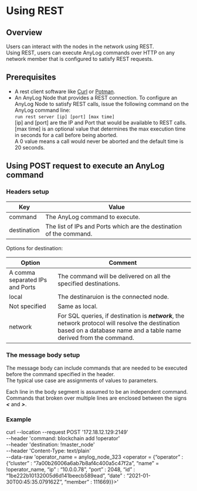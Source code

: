 # Using REST

## Overview

Users can interact with the nodes in the network using REST.  
Using REST, users can execute AnyLog commands over HTTP on any network member that is configured to satisfy REST requests.

## Prerequisites

* A rest client software like [Curl](https://man7.org/linux/man-pages/man1/curl.1.html) or [Potman](https://www.postman.com/).
* An AnyLog Node that provides a REST connection.
To configure an AnyLog Node to satisfy REST calls, issue the following command on the AnyLog command line:  
```run rest server [ip] [port] [max time]```  
[ip] and [port] are the IP and Port that would be available to REST calls.  
[max time] is an optional value that determines the max execution time in seconds for a call before being aborted.  
A 0 value means a call would never be aborted and the default time is 20 seconds.  

## Using POST request to execute an AnyLog command

### Headers setup

| Key        | Value  |
| ---------- | -------| 
| command    | The AnyLog command to execute. |
| destination | The list of IPs and Ports which are the destination of the command. |


Options for destination:

| Option     | Comment  |
| ---------- | -------| 
| A comma separated IPs and Ports | The command will be delivered on all the specified destinations. |
| local |  The destinaruion is the connected node. | 
| Not specified |  Same as local. |
| network | For SQL queries, if destination is ***network***, the network protocol will resolve the destination based on a database name and a table name derived from the command. |

### The message body setup

The message body can include commands that are needed to be executed before the command specified in the header.  
The typical use case are assignments of values to parameters.

Each line in the body segment is assumed to be an independent command.
Commands that broken over multiple lines are enclosed between the signs ***<*** and ***>***.

### Example

curl --location --request POST '172.18.12.129:2149' \
--header 'command: blockchain add !operator' \
--header 'destination: !master_node' \
--header 'Content-Type: text/plain' \
--data-raw 'operator_name = anylog_node_323
<operator = {“operator” : {“cluster” : “7a00b26006a6ab7b8af4c400a5c47f2a”,
                “name” = !operator_name,
                “ip” : “10.0.0.78”,
                “port” : 2048,
                “id” : “1be222b10132005d6d141beecb589ead”,
                “date” : “2021-01-30T00:45:35.079162Z”,
                “member” : 111669}}>'
 

 


